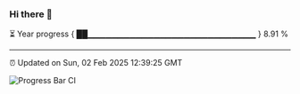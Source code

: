 ### Hi there 👋

⏳ Year progress { ██▁▁▁▁▁▁▁▁▁▁▁▁▁▁▁▁▁▁▁▁▁▁▁▁▁▁▁▁ } 8.91 %

---

⏰ Updated on Sun, 02 Feb 2025 12:39:25 GMT

![Progress Bar CI](https://github.com/DhruviPatel157/GitHub-Actions-Demo/workflows/Progress%20Bar%20CI/badge.svg)

